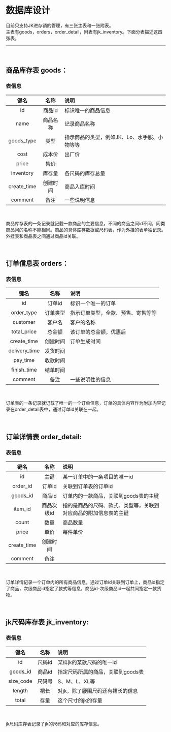 # 数据库设计

目前只支持JK进存销的管理，有三张主表和一张附表。</br>
主表有goods，orders，order_detail，附表有jk_inventory。下面分表描述这四张表。

--------------------------
</br>

## 商品库存表 goods：

### 表信息

| 键名 | 名称 | 说明 |
| :---: | :---: | :--- |
| id | 商品id | 标识唯一的商品信息
| name | 商品名称 | 记录商品名称
| goods_type | 类型 | 指示商品的类型，例如JK、Lo、水手服、小物等等
| cost | 成本价 | 出厂价
| price | 售价 |
| inventory | 库存量 | 各尺码的库存总量
| create_time| 创建时间 | 商品入库时间
| comment | 备注 | 一些说明信息

</br>

商品库存表的一条记录就记载一款商品的主要信息，不同的商品之间id不同，同类商品间的名称不能相同。商品的具体库存数据或尺码表，作为外挂的表单独记录。外挂表和商品表之间通过商品id关联。

</br>

## 订单信息表 orders：

### 表信息

| 键名 | 名称 | 说明
| :--: | :--: | :--
| id | 订单id | 标识一个唯一的订单
| order_type | 订单类型 | 指示订单类型，全款、预售、寄售等等
| customer | 客户名 | 客户的名称
| total_price | 总金额 | 该订单的总金额，优惠后
| create_time | 创建时间 | 订单生成时间
| delivery_time | 发货时间 |
| pay_time | 收款时间 |
| finish_time | 结单时间 |
| comment | 备注 | 一些说明性的信息

</br>

订单表的一条记录就记载了唯一的一个订单信息，订单的具体内容作为附加内容记录在order_detail表中，通过订单id关联在一起。

</br>

## 订单详情表 order_detail:

### 表信息

| 键名 | 名称 | 说明
| :--: | :--: | :--
| id | 主键 | 某一订单中的一条项目的唯一id
| order_id | 订单id | 关联到订单表的订单id
| goods_id | 商品id | 订单内的一款商品，关联到goods表的主键
| item_id | 商品次级id | 指的是商品的尺码、款式、类型等，关联到对应商品的附加信息表的主键
| count | 数量 | 商品数量
| price | 单价 | 每件单价
| create_time | 创建时间 |
| comment | 备注 |

</br>

订单详情记录一个订单内的所有商品信息，通过订单id关联到订单上，商品id指定了商品，次级商品id指定了款式等信息，商品id-次级商品id一起共同指定一款货物。

</br>

## jk尺码库存表 jk_inventory:

### 表信息

| 键名 | 名称 | 说明
| :--: | :--: | :--
| id | 尺码id | 某样jk的某款尺码的唯一id
| goods_id | 商品id | 指定尺码所属的商品，关联到goods表
| size_code | 尺码号 | S、M、L、XL等
| length | 裙长 | 对jk，除了腰围尺码还有裙长的信息
| total | 存量 | 这个尺寸的jk的存量

</br>

jk尺码库存表记录了jk的尺码和对应的库存信息。